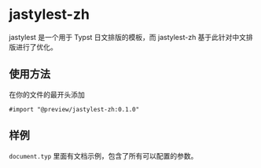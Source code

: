 # jastylest-zh
jastylest 是一个用于 Typst 日文排版的模板，而 jastylest-zh 基于此针对中文排版进行了优化。

## 使用方法
在你的文件的最开头添加
```typ
#import "@preview/jastylest-zh:0.1.0"
```

## 样例
`document.typ` 里面有文档示例，包含了所有可以配置的参数。
